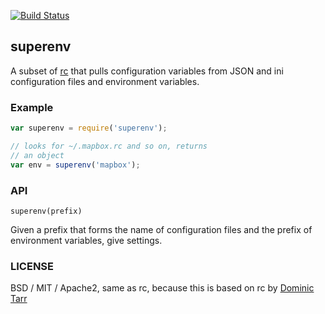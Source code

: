 [![Build Status](https://travis-ci.org/mapbox/superenv.svg)](https://travis-ci.org/mapbox/superenv)

## superenv

A subset of [rc](https://github.com/dominictarr/rc) that pulls configuration
variables from JSON and ini configuration files and environment variables.

### Example

```js
var superenv = require('superenv');

// looks for ~/.mapbox.rc and so on, returns
// an object
var env = superenv('mapbox');
```

### API

`superenv(prefix)`

Given a prefix that forms the name of configuration files and the prefix
of environment variables, give settings.

### LICENSE

BSD / MIT / Apache2, same as rc, because this is based on rc by [Dominic Tarr](https://github.com/dominictarr)
